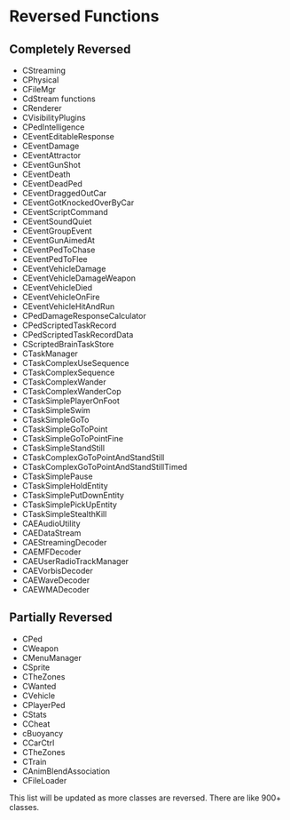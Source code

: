 # Reversed Functions

## Completely Reversed

- CStreaming
- CPhysical
- CFileMgr
- CdStream functions
- CRenderer
- CVisibilityPlugins
- CPedIntelligence
- CEventEditableResponse
- CEventDamage
- CEventAttractor
- CEventGunShot
- CEventDeath
- CEventDeadPed
- CEventDraggedOutCar
- CEventGotKnockedOverByCar
- CEventScriptCommand
- CEventSoundQuiet
- CEventGroupEvent
- CEventGunAimedAt
- CEventPedToChase
- CEventPedToFlee
- CEventVehicleDamage
- CEventVehicleDamageWeapon
- CEventVehicleDied
- CEventVehicleOnFire
- CEventVehicleHitAndRun
- CPedDamageResponseCalculator
- CPedScriptedTaskRecord
- CPedScriptedTaskRecordData
- CScriptedBrainTaskStore
- CTaskManager
- CTaskComplexUseSequence
- CTaskComplexSequence
- CTaskComplexWander
- CTaskComplexWanderCop
- CTaskSimplePlayerOnFoot
- CTaskSimpleSwim
- CTaskSimpleGoTo
- CTaskSimpleGoToPoint
- CTaskSimpleGoToPointFine
- CTaskSimpleStandStill
- CTaskComplexGoToPointAndStandStill
- CTaskComplexGoToPointAndStandStillTimed
- CTaskSimplePause
- CTaskSimpleHoldEntity
- CTaskSimplePutDownEntity
- CTaskSimplePickUpEntity
- CTaskSimpleStealthKill
- CAEAudioUtility
- CAEDataStream
- CAEStreamingDecoder
- CAEMFDecoder
- CAEUserRadioTrackManager
- CAEVorbisDecoder
- CAEWaveDecoder
- CAEWMADecoder

## Partially Reversed

- CPed
- CWeapon
- CMenuManager
- CSprite
- CTheZones
- CWanted
- CVehicle
- CPlayerPed
- CStats
- CCheat
- cBuoyancy
- CCarCtrl
- CTheZones
- CTrain
- CAnimBlendAssociation
- CFileLoader

This list will be updated as more classes are reversed. There are like 900+ classes. 
